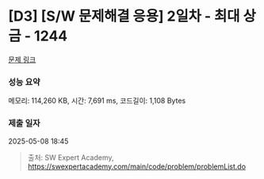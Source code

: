# [D3] [S/W 문제해결 응용] 2일차 - 최대 상금 - 1244 

[문제 링크](https://swexpertacademy.com/main/code/problem/problemDetail.do?contestProbId=AV15Khn6AN0CFAYD) 

### 성능 요약

메모리: 114,260 KB, 시간: 7,691 ms, 코드길이: 1,108 Bytes

### 제출 일자

2025-05-08 18:45



> 출처: SW Expert Academy, https://swexpertacademy.com/main/code/problem/problemList.do